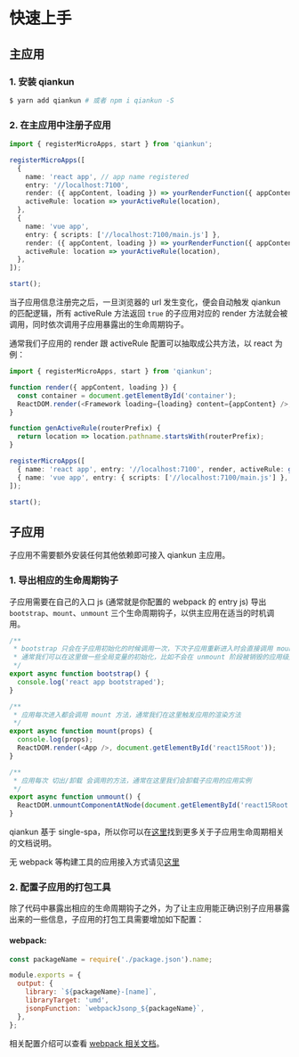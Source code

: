 # 快速上手

## 主应用
### 1. 安装 qiankun

```bash
$ yarn add qiankun # 或者 npm i qiankun -S
```

### 2. 在主应用中注册子应用

```ts
import { registerMicroApps, start } from 'qiankun';

registerMicroApps([
  {
    name: 'react app', // app name registered
    entry: '//localhost:7100',
    render: ({ appContent, loading }) => yourRenderFunction({ appContent, loading }),
    activeRule: location => yourActiveRule(location),
  },
  {
    name: 'vue app',
    entry: { scripts: ['//localhost:7100/main.js'] },
    render: ({ appContent, loading }) => yourRenderFunction({ appContent, loading }),
    activeRule: location => yourActiveRule(location),
  },
]);

start();
```

当子应用信息注册完之后，一旦浏览器的 url 发生变化，便会自动触发 qiankun 的匹配逻辑，所有 activeRule 方法返回 `true` 的子应用对应的 render 方法就会被调用，同时依次调用子应用暴露出的生命周期钩子。

通常我们子应用的 render 跟 activeRule 配置可以抽取成公共方法，以 react 为例：

```ts
import { registerMicroApps, start } from 'qiankun';

function render({ appContent, loading }) {
  const container = document.getElementById('container');
  ReactDOM.render(<Framework loading={loading} content={appContent} />, container);
}

function genActiveRule(routerPrefix) {
  return location => location.pathname.startsWith(routerPrefix);
}

registerMicroApps([
  { name: 'react app', entry: '//localhost:7100', render, activeRule: genActiveRule('/react') },
  { name: 'vue app', entry: { scripts: ['//localhost:7100/main.js'] }, render, activeRule: genActiveRule('/vue') },
]);

start();
```

## 子应用
子应用不需要额外安装任何其他依赖即可接入 qiankun 主应用。

### 1. 导出相应的生命周期钩子

子应用需要在自己的入口 js (通常就是你配置的 webpack 的 entry js) 导出 `bootstrap`、`mount`、`unmount` 三个生命周期钩子，以供主应用在适当的时机调用。

```ts
/**
 * bootstrap 只会在子应用初始化的时候调用一次，下次子应用重新进入时会直接调用 mount 钩子，不会再重复触发 bootstrap。
 * 通常我们可以在这里做一些全局变量的初始化，比如不会在 unmount 阶段被销毁的应用级别的缓存等。
 */
export async function bootstrap() {
  console.log('react app bootstraped');
}

/**
 * 应用每次进入都会调用 mount 方法，通常我们在这里触发应用的渲染方法
 */
export async function mount(props) {
  console.log(props);
  ReactDOM.render(<App />, document.getElementById('react15Root'));
}

/**
 * 应用每次 切出/卸载 会调用的方法，通常在这里我们会卸载子应用的应用实例
 */
export async function unmount() {
  ReactDOM.unmountComponentAtNode(document.getElementById('react15Root'));
}
```

qiankun 基于 single-spa，所以你可以在[这里](https://single-spa.js.org/docs/building-applications.html#registered-application-lifecycle)找到更多关于子应用生命周期相关的文档说明。

无 webpack 等构建工具的应用接入方式请见[这里](/docs/zh/faq/README.html#非-webpack-构建的应用支持接入-qiankun-么)

### 2. 配置子应用的打包工具

除了代码中暴露出相应的生命周期钩子之外，为了让主应用能正确识别子应用暴露出来的一些信息，子应用的打包工具需要增加如下配置：

#### webpack:

```js
const packageName = require('./package.json').name;

module.exports = {
  output: {
    library: `${packageName}-[name]`,
    libraryTarget: 'umd',
    jsonpFunction: `webpackJsonp_${packageName}`,
  },
};
```

相关配置介绍可以查看 [webpack 相关文档](https://webpack.js.org/configuration/output/#outputlibrary)。
